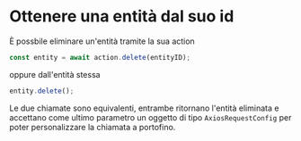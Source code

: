 # Ottenere una entità dal suo id

È possbile eliminare un'entità tramite la sua action

```ts
const entity = await action.delete(entityID);
```

oppure dall'entità stessa

```ts
entity.delete();
```

Le due chiamate sono equivalenti, entrambe ritornano l'entità eliminata e accettano come ultimo parametro un oggetto di tipo `AxiosRequestConfig` per poter personalizzare la chiamata a portofino.

